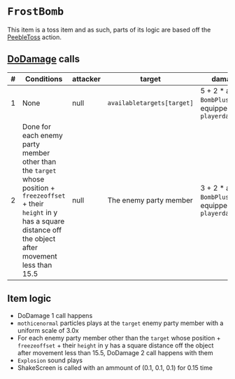 # `FrostBomb`
This item is a toss item and as such, parts of its logic are based off the [PeebleToss](../Skills/PeebleToss.md) action.

## [DoDamage](../../Damage%20pipeline/DoDamage.md) calls

|#|Conditions|attacker|target|damageammount|property|overrides|block|
|-:|---|---|---|---|---|---|---|
|1|None|null|`availabletargets[target]`|5 + 2 * amount of `BombPlus` [medals](../../../Enums%20and%20IDs/Medal.md) equipped on `playerdata[currentturn]`|[Freeze](../../Damage%20pipeline/AttackProperty.md)|empty array|false|
|2|Done for each enemy party member other than the `target` whose position + `freezeoffset` + their `height` in y has a square distance off the object after movement less than 15.5|null|The enemy party member|3 + 2 * amount of `BombPlus` [medals](../../../Enums%20and%20IDs/Medal.md) equipped on `playerdata[currentturn]`|[Freeze](../../Damage%20pipeline/AttackProperty.md)|empty array|false|

## Item logic

- DoDamage 1 call happens
- `mothicenormal` particles plays at the `target` enemy party member with a uniform scale of 3.0x
- For each enemy party member other than the `target` whose position + `freezeoffset` + their `height` in y has a square distance off the object after movement less than 15.5, DoDamage 2 call happens with them
- `Explosion` sound plays
- ShakeScreen is called with an ammount of (0.1, 0.1, 0.1) for 0.15 time
